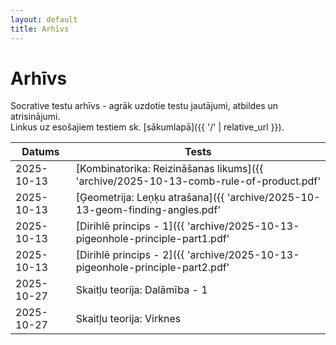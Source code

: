```yaml
---
layout: default
title: Arhīvs
---
```

# Arhīvs

Socrative testu arhīvs - agrāk uzdotie testu jautājumi, atbildes un atrisinājumi.  
Linkus uz esošajiem testiem sk. [sākumlapā]({{ '/' | relative_url }}).

| Datums     | Tests |
| ---------- | ----- |
| 2025-10-13 | [Kombinatorika: Reizināšanas likums]({{ 'archive/2025-10-13-comb-rule-of-product.pdf' | relative_url }}) |
| 2025-10-13 | [Ģeometrija: Leņķu atrašana]({{ 'archive/2025-10-13-geom-finding-angles.pdf' | relative_url }}) |
| 2025-10-13 | [Dirihlē princips - 1]({{ 'archive/2025-10-13-pigeonhole-principle-part1.pdf' | relative_url }}) |
| 2025-10-13 | [Dirihlē princips - 2]({{ 'archive/2025-10-13-pigeonhole-principle-part2.pdf' | relative_url }}) |
| 2025-10-27 | Skaitļu teorija: Dalāmība - 1 |
| 2025-10-27 | Skaitļu teorija: Virknes |





